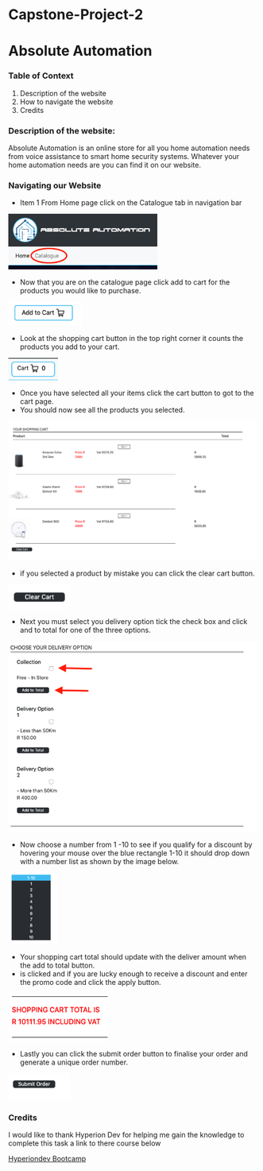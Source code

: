 # Capstone-Project-2

# Absolute Automation

### Table of Context
1. Description of the website
1. How to navigate the website 
1. Credits

### **Description of the website:**

Absolute Automation is an online store for all you home automation needs from voice assistance to smart home security systems. 
Whatever your home automation needs are you can find it on our website. 

### **Navigating our Website**
* Item 1 From Home page click on the Catalogue tab in navigation bar
<img src="HTML & CSS/Images/catalogue.png" width="300">

* Now that you are on the catalogue page click add to cart for the products you would like to purchase.
<img src="HTML & CSS/Images/addtocart.png" width="150">

* Look at the shopping cart button in the top right corner it counts the products you add to your cart.
<img src="HTML & CSS/Images/cart.png" width="100">
  
* Once you have selected all your items click the cart button to got to the cart page.
* You should now see all the products you selected.
<img src="HTML & CSS/Images/items.png" width="500">

* if you selected a product by mistake you can click the clear cart button.
<img src="HTML & CSS/Images/clear.png" width="125">
   
* Next you must select you delivery option tick the check box and click and to total for one of the three options.
<img src="HTML & CSS/Images/delivery.png" width="500">

* Now choose a number from 1 -10 to see if you qualify for a discount by hovering your mouse over the blue rectangle 1-10 it should drop down with a number list as shown by the image below.
<img src="HTML & CSS/Images/dropdown.png" width="100">

* Your shopping cart total should update with the deliver amount when the add to total button. 
* is clicked and if you are lucky enough to receive a discount and enter the promo code and click the apply button.
<img src="HTML & CSS/Images/total.png" width="200">
   
* Lastly you can click the submit order button to finalise your order and generate a unique order number.
<img src="HTML & CSS/Images/submit.png" width="125">

### **Credits**
I would like to thank Hyperion Dev for helping me gain the knowledge to complete this task a link to there course below
 
 [Hyperiondev Bootcamp](https://www.hyperiondev.com/bootcamps/web_development/)
 
	
	
